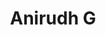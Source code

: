 ---
layout: people-layout
title: Anirudh G
designation: Researcher
email: anirudh@fieldsofview.in
description: Anirudh is a Bangalore-based social worker interested in the use of language and dialogue for collective action. They have been a part of grassroots movements since 2018, focusing on systemic change for the advancement of minority rights. They aim to leverage their understanding of the social sector to help FoV expand its reach and amplify its impact. Anirudh enjoys cooking, solving puzzles, and deep dives into mundane topics.
img: anirudh.png
category: team
ide: anirudh
permalink: /team/anirudh/
---